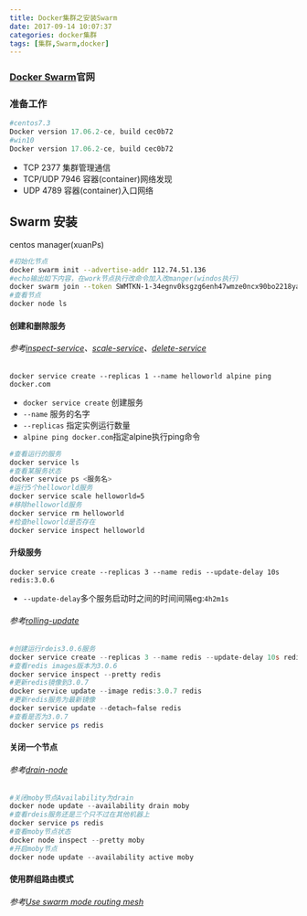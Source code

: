 ```yaml
---
title: Docker集群之安装Swarm
date: 2017-09-14 10:07:37
categories: docker集群
tags: [集群,Swarm,docker]
---
```

### [Docker Swarm](https://docs.docker.com/engine/swarm/)官网

### 准备工作

```powershell
#centos7.3
Docker version 17.06.2-ce, build cec0b72
#win10
Docker version 17.06.2-ce, build cec0b72
```

* TCP 2377 集群管理通信
* TCP/UDP 7946 容器(container)网络发现
* UDP 4789 容器(container)入口网络

## Swarm 安装

centos manager(xuanPs)

```sh
#初始化节点
docker swarm init --advertise-addr 112.74.51.136
#echo输出如下内容，在work节点执行改命令加入改manger(windos执行)
docker swarm join --token SWMTKN-1-34egnv0ksgzg6enh47wmze0ncx90bo2218yaetm88p6s028i2s-c46n408x51lklv1n3myhmpt1a 112.74.51.136:2377
#查看节点
docker node ls
```

#### 创建和删除服务

###### 参考[inspect-service](https://docs.docker.com/engine/swarm/swarm-tutorial/inspect-service/)、[scale-service](https://docs.docker.com/engine/swarm/swarm-tutorial/scale-service/)、[delete-service](https://docs.docker.com/engine/swarm/swarm-tutorial/delete-service/)

`docker service create --replicas 1 --name helloworld alpine ping docker.com`

* `docker service create` 创建服务
* `--name` 服务的名字
* `--replicas` 指定实例运行数量
* `alpine ping docker.com`指定alpine执行ping命令

```sh
#查看运行的服务
docker service ls
#查看某服务状态
docker service ps <服务名>
#运行5个helloworld服务
docker service scale helloworld=5
#移除helloworld服务
docker service rm helloworld
#检查helloworld是否存在
docker service inspect helloworld
```

#### 升级服务

`docker service create --replicas 3 --name redis --update-delay 10s redis:3.0.6`

* `--update-delay`多个服务启动时之间的时间间隔eg:`4h2m1s`

###### 参考[rolling-update](https://docs.docker.com/engine/swarm/swarm-tutorial/rolling-update/)

```powershell
#创建运行rdeis3.0.6服务
docker service create --replicas 3 --name redis --update-delay 10s redis:3.0.6
#查看redis images版本为3.0.6
docker service inspect --pretty redis
#更新redis镜像到3.0.7
docker service update --image redis:3.0.7 redis
#更新redis服务为最新镜像
docker service update --detach=false redis
#查看是否为3.0.7
docker service ps redis
```

#### 关闭一个节点

###### 参考[drain-node](https://docs.docker.com/engine/swarm/swarm-tutorial/drain-node/)

```powershell
#关闭moby节点Availability为drain
docker node update --availability drain moby
#查看rdeis服务还是三个只不过在其他机器上
docker service ps redis
#查看moby节点状态
docker node inspect --pretty moby
#开启moby节点
docker node update --availability active moby
```

#### 使用群组路由模式

###### 参考[Use swarm mode routing mesh](https://docs.docker.com/engine/swarm/ingress/)

